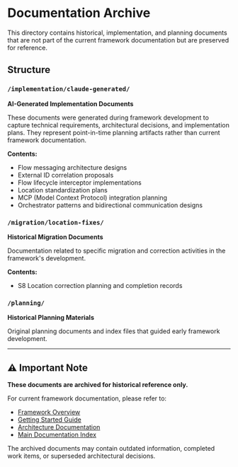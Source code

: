 # Documentation Archive

This directory contains historical, implementation, and planning documents that are not part of the current framework documentation but are preserved for reference.

## Structure

### `/implementation/claude-generated/`
**AI-Generated Implementation Documents**

These documents were generated during framework development to capture technical requirements, architectural decisions, and implementation plans. They represent point-in-time planning artifacts rather than current framework documentation.

**Contents:**
- Flow messaging architecture designs
- External ID correlation proposals  
- Flow lifecycle interceptor implementations
- Location standardization plans
- MCP (Model Context Protocol) integration planning
- Orchestrator patterns and bidirectional communication designs

### `/migration/location-fixes/`
**Historical Migration Documents**

Documentation related to specific migration and correction activities in the framework's development.

**Contents:**
- S8 Location correction planning and completion records

### `/planning/`
**Historical Planning Materials**

Original planning documents and index files that guided early framework development.

---

## ⚠️ Important Note

**These documents are archived for historical reference only.**

For current framework documentation, please refer to:
- [Framework Overview](../reference/framework-overview.md)
- [Getting Started Guide](../reference/getting-started.md)
- [Architecture Documentation](../architecture/)
- [Main Documentation Index](../README.md)

The archived documents may contain outdated information, completed work items, or superseded architectural decisions.